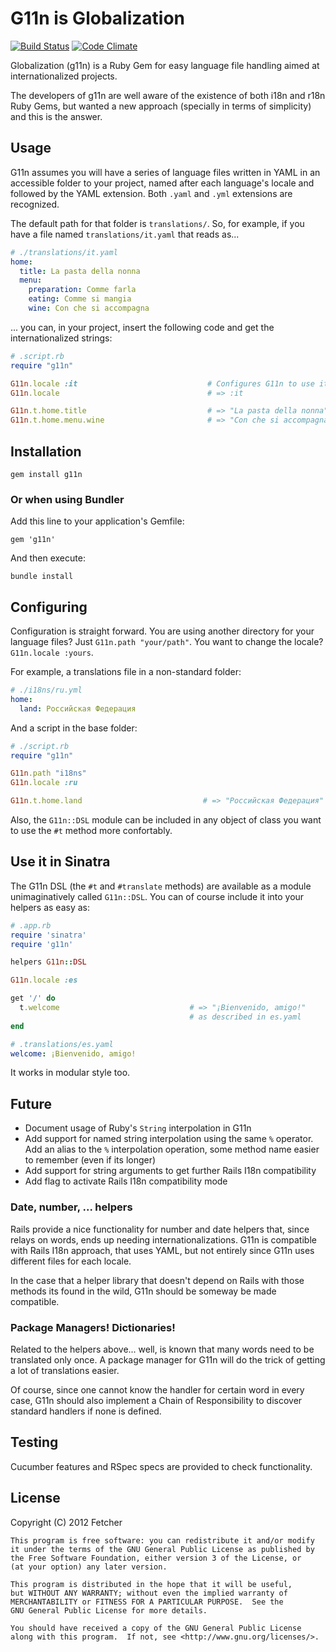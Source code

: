 # G11n is Globalization
[![Build Status](https://secure.travis-ci.org/Fetcher/g11n.png)](http://travis-ci.org/Fetcher/g11n) [![Code Climate](https://codeclimate.com/badge.png)](https://codeclimate.com/github/Fetcher/g11n)

Globalization (g11n) is a Ruby Gem for easy language file handling aimed at internationalized projects.

The developers of g11n are well aware of the existence of both i18n and r18n Ruby Gems, but wanted a new approach (specially in terms of simplicity) and this is the answer.

## Usage

G11n assumes you will have a series of language files written in YAML in an accessible folder to your project, named after each language's locale and followed by the YAML extension. Both `.yaml` and `.yml` extensions are recognized.

The default path for that folder is `translations/`. So, for example, if you have a file named `translations/it.yaml` that reads as...

```yaml
# ./translations/it.yaml
home:
  title: La pasta della nonna
  menu:
    preparation: Comme farla
    eating: Comme si mangia
    wine: Con che si accompagna
```

... you can, in your project, insert the following code and get the internationalized strings:

```ruby
# .script.rb
require "g11n"

G11n.locale :it                             # Configures G11n to use italian. Default is "en"
G11n.locale                                 # => :it

G11n.t.home.title                           # => "La pasta della nonna"
G11n.t.home.menu.wine                       # => "Con che si accompagna"
```
    
## Installation

    gem install g11n

### Or when using Bundler

Add this line to your application's Gemfile:

    gem 'g11n'

And then execute:

    bundle install

## Configuring

Configuration is straight forward. You are using another directory for your language files? Just `G11n.path "your/path"`. You want to change the locale? `G11n.locale :yours`.

For example, a translations file in a non-standard folder:

```yaml
# ./i18ns/ru.yml
home:
  land: Российская Федерация
```

And a script in the base folder:

```ruby
# ./script.rb
require "g11n"

G11n.path "i18ns"
G11n.locale :ru

G11n.t.home.land                           # => "Российская Федерация"
```

Also, the `G11n::DSL` module can be included in any object of class you want to use the `#t` method more confortably.

## Use it in Sinatra
The G11n DSL (the `#t` and `#translate` methods) are available as a module unimaginatively called `G11n::DSL`. You can of course include it into your helpers as easy as:

```ruby
# .app.rb
require 'sinatra'
require 'g11n'

helpers G11n::DSL

G11n.locale :es

get '/' do
  t.welcome                             # => "¡Bienvenido, amigo!" 
                                        # as described in es.yaml
end
```

```yaml
# .translations/es.yaml
welcome: ¡Bienvenido, amigo!
```

It works in modular style too.

## Future
- Document usage of Ruby's `String` interpolation in G11n
- Add support for named string interpolation using the same `%` operator. Add an alias to the `%` interpolation operation, some method name easier to remember (even if its longer)
- Add support for string arguments to get further Rails I18n compatibility
- Add flag to activate Rails I18n compatibility mode

### Date, number, ... helpers
Rails provide a nice functionality for number and date helpers that, since relays on words, ends up needing internationalizations. G11n is compatible with Rails I18n approach, that uses YAML, but not entirely since G11n uses different files for each locale. 

In the case that a helper library that doesn't depend on Rails with those methods its found in the wild, G11n should be someway be made compatible.

### Package Managers! Dictionaries!
Related to the helpers above... well, is known that many words need to be translated only once. A package manager for G11n will do the trick of getting a lot of translations easier.

Of course, since one cannot know the handler for certain word in every case, G11n should also implement a Chain of Responsibility to discover standard handlers if none is defined.

## Testing

Cucumber features and RSpec specs are provided to check functionality.

## License

Copyright (C) 2012 Fetcher

    This program is free software: you can redistribute it and/or modify
    it under the terms of the GNU General Public License as published by
    the Free Software Foundation, either version 3 of the License, or
    (at your option) any later version.

    This program is distributed in the hope that it will be useful,
    but WITHOUT ANY WARRANTY; without even the implied warranty of
    MERCHANTABILITY or FITNESS FOR A PARTICULAR PURPOSE.  See the
    GNU General Public License for more details.

    You should have received a copy of the GNU General Public License
    along with this program.  If not, see <http://www.gnu.org/licenses/>.

